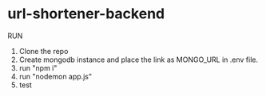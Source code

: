 # url-shortener-backend

RUN  

1) Clone the repo
2) Create mongodb instance and place the link as MONGO_URL in .env file.
3) run "npm i"
4) run "nodemon app.js"
5) test 
